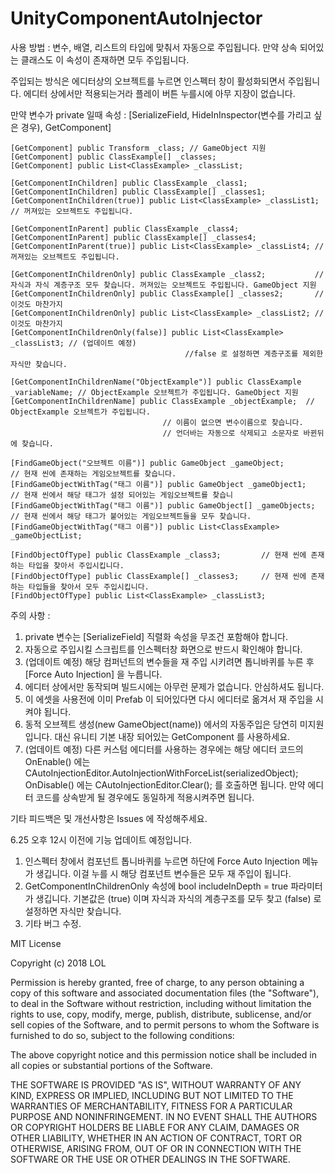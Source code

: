 # UnityComponentAutoInjector

사용 방법 : 변수, 배열, 리스트의 타입에 맞춰서 자동으로 주입됩니다.
만약 상속 되어있는 클래스도 이 속성이 존재하면 모두 주입됩니다.

주입되는 방식은 에디터상의 오브젝트를 누르면 인스펙터 창이 활성화되면서 주입됩니다.
에디터 상에서만 적용되는거라 플레이 버튼 누를시에 아무 지장이 없습니다.
  
만약 변수가 private 일때 속성 :
[SerializeField, HideInInspector(변수를 가리고 싶은 경우), GetComponent]

	[GetComponent] public Transform _class; // GameObject 지원
	[GetComponent] public ClassExample[] _classes;
	[GetComponent] public List<ClassExample> _classList;

	[GetComponentInChildren] public ClassExample _class1;
	[GetComponentInChildren] public ClassExample[] _classes1;
	[GetComponentInChildren(true)] public List<ClassExample> _classList1; // 꺼져있는 오브젝트도 주입됩니다.
	
	[GetComponentInParent] public ClassExample _class4;
	[GetComponentInParent] public ClassExample[] _classes4;
	[GetComponentInParent(true)] public List<ClassExample> _classList4; // 꺼져있는 오브젝트도 주입됩니다.

	[GetComponentInChildrenOnly] public ClassExample _class2;           // 자식과 자식 계층구조 모두 찾습니다. 꺼져있는 오브젝트도 주입됩니다. GameObject 지원
	[GetComponentInChildrenOnly] public ClassExample[] _classes2;       // 이것도 마찬가지
	[GetComponentInChildrenOnly] public List<ClassExample> _classList2; // 이것도 마찬가지
	[GetComponentInChildrenOnly(false)] public List<ClassExample> _classList3; // (업데이트 예정)
										   //false 로 설정하면 계층구조를 제외한 자식만 찾습니다.

	[GetComponentInChildrenName("ObjectExample")] public ClassExample _variableName; // ObjectExample 오브젝트가 주입됩니다. GameObject 지원
	[GetComponentInChildrenName] public ClassExample _objectExample;  // ObjectExample 오브젝트가 주입됩니다.
									  // 이름이 없으면 변수이름으로 찾습니다.
									  // 언더바는 자동으로 삭제되고 소문자로 바뀐뒤에 찾습니다.

	[FindGameObject("오브젝트 이름")] public GameObject _gameObject;         // 현재 씬에 존재하는 게임오브젝트를 찾습니다.
	[FindGameObjectWithTag("태그 이름")] public GameObject _gameObject1;     // 현재 씬에서 해당 태그가 설정 되어있는 게임오브젝트를 찾습니
	[FindGameObjectWithTag("태그 이름")] public GameObject[] _gameObjects;   // 현재 씬에서 해당 태그가 붙어있는 게임오브젝트들을 모두 찾습니다.
	[FindGameObjectWithTag("태그 이름")] public List<ClassExample> _gameObjectList;

	[FindObjectOfType] public ClassExample _class3;         // 현재 씬에 존재하는 타입을 찾아서 주입시킵니다.
	[FindObjectOfType] public ClassExample[] _classes3;     // 현재 씬에 존재하는 타입들을 찾아서 모두 주입시킵니다.
	[FindObjectOfType] public List<ClassExample> _classList3;
  
  
  
주의 사항 :
  1. private 변수는 [SerializeField] 직렬화 속성을 무조건 포함해야 합니다.
  2. 자동으로 주입시킬 스크립트를 인스펙터창 화면으로 반드시 확인해야 합니다.
  3. (업데이트 예정) 해당 컴퍼넌트의 변수들을 재 주입 시키려면 톱니바퀴를 누른 후 [Force Auto Injection] 을 누릅니다.
  4. 에디터 상에서만 동작되며 빌드시에는 아무런 문제가 없습니다. 안심하셔도 됩니다.
  5. 이 에셋을 사용전에 이미 Prefab 이 되어있다면 다시 에디터로 옮겨서 재 주입을 시켜야 됩니다.
  6. 동적 오브젝트 생성(new GameObject(name)) 에서의 자동주입은 당연히 미지원 입니다. 대신 유니티 기본 내장 되어있는 GetComponent 를 사용하세요.
  7. (업데이트 예정) 다른 커스텀 에디터를 사용하는 경우에는 해당 에디터 코드의
  OnEnable() 에는 CAutoInjectionEditor.AutoInjectionWithForceList(serializedObject); OnDisable() 에는 CAutoInjectionEditor.Clear();
  를 호출하면 됩니다. 만약 에디터 코드를 상속받게 될 경우에도 동일하게 적용시켜주면 됩니다.
  
  
  
기타 피드백은 및 개선사항은 Issues 에 작성해주세요.




6.25 오후 12시 이전에 기능 업데이트 예정입니다.

1. 인스펙터 창에서 컴포넌트 톱니바퀴를 누르면 하단에 Force Auto Injection 메뉴가 생깁니다.
   이걸 누를 시 해당 컴포넌트 변수들은 모두 재 주입이 됩니다.
2. GetComponentInChildrenOnly 속성에 bool includeInDepth = true 파라미터가 생깁니다. 
   기본값은 (true) 이며 자식과 자식의 계층구조를 모두 찾고 (false) 로 설정하면 자식만 찾습니다.
3. 기타 버그 수정.




MIT License

Copyright (c) 2018 LOL

Permission is hereby granted, free of charge, to any person obtaining a copy
of this software and associated documentation files (the "Software"), to deal
in the Software without restriction, including without limitation the rights
to use, copy, modify, merge, publish, distribute, sublicense, and/or sell
copies of the Software, and to permit persons to whom the Software is
furnished to do so, subject to the following conditions:

The above copyright notice and this permission notice shall be included in all
copies or substantial portions of the Software.

THE SOFTWARE IS PROVIDED "AS IS", WITHOUT WARRANTY OF ANY KIND, EXPRESS OR
IMPLIED, INCLUDING BUT NOT LIMITED TO THE WARRANTIES OF MERCHANTABILITY,
FITNESS FOR A PARTICULAR PURPOSE AND NONINFRINGEMENT. IN NO EVENT SHALL THE
AUTHORS OR COPYRIGHT HOLDERS BE LIABLE FOR ANY CLAIM, DAMAGES OR OTHER
LIABILITY, WHETHER IN AN ACTION OF CONTRACT, TORT OR OTHERWISE, ARISING FROM,
OUT OF OR IN CONNECTION WITH THE SOFTWARE OR THE USE OR OTHER DEALINGS IN THE
SOFTWARE.
